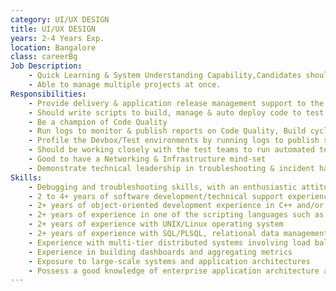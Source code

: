 ```yaml
---
category: UI/UX DESIGN
title: UI/UX DESIGN
years: 2-4 Years Exp.
location: Bangalore
class: careerBg
Job Description: 
	- Quick Learning & System Understanding Capability,Candidates should be excellent team players, yet capable of working independently 
	- Able to manage multiple projects at once.
Responsibilities: 
	- Provide delivery & application release management support to the product teams
	- Should write scripts to build, manage & auto deploy code to test & production environments
	- Be a champion of Code Quality
	- Run logs to monitor & publish reports on Code Quality, Build cycles
	- Profile the Devbox/Test environments by running logs to publish system usage/WLM
	- Should be working closely with the test teams to run automated test scripts for performance & functional validations
	- Good to have a Networking & Infrastructure mind-set
	- Demonstrate technical leadership in troubleshooting & incident handling
Skills:
	- Debugging and troubleshooting skills, with an enthusiastic attitude to support and resolve customer problems
	- 2 to 4+ years of software development/technical support experience
	- 2+ years of object-oriented development experience in C++ and/or Java
	- 2+ years of experience in one of the scripting languages such as bash, Perl, or Python
	- 2+ years of experience with UNIX/Linux operating system
	- 2+ years of experience with SQL/PLSQL, relational data management
	- Experience with multi-tier distributed systems involving load balancers, caching layers and real-time event processing
	- Experience in building dashboards and aggregating metrics
	- Exposure to large-scale systems and application architectures
	- Possess a good knowledge of enterprise application architecture and technologies including web, web services, client-server and databases
---
```

